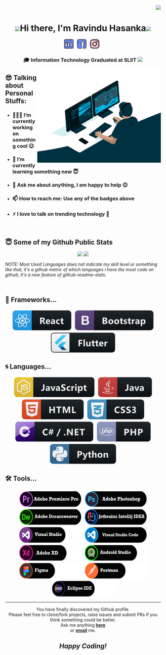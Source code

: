 <div align="right">

![](https://visitor-badge.glitch.me/badge?page_id=RavinduHasanka.RavinduHasanka)

</div>
<div align="center">
   <h1><img src="https://emojis.slackmojis.com/emojis/images/1531849430/4246/blob-sunglasses.gif?1531849430" width="30"/>Hi there, I'm Ravindu Hasanka<img src="https://media.giphy.com/media/hvRJCLFzcasrR4ia7z/giphy.gif" width="30px"> </h1>
   
</div>

<p align='center'>
    <a href="https://www.linkedin.com/in/ravindu-hasanka-b630a1210/"><img height="30" src="assets/images/linkedin.png"></a>&nbsp;&nbsp;
    <a href="https://www.facebook.com/ravindu.hasanka.58/"><img height="30" src="assets/images/facebook.png"></a>&nbsp;&nbsp;
    <a href="https://www.instagram.com/ravindu_hasanka.97/"><img height="30" src="assets/images/instagram.png"></a>&nbsp;&nbsp;
 </p>

<div align="center">
<h3>🎓 Information Technology Graduated at SLIIT  <img src="https://media.giphy.com/media/WUlplcMpOCEmTGBtBW/giphy.gif" width="35"></h3>
</div>

<img align="right" height="300px" width="400px" alt="GIF" src="assets/images/giphy.gif" />


## 😎 Talking about Personal Stuffs:
- ### 👨🏽‍💻 I’m currently working on something cool 😉
- ### 🌱 I’m currently learning something new 😇
- ### 💬 Ask me about anything, I am happy to help 😊
- ### 📫 How to reach me: Use any of the badges above 
- ### ⚡ I love to talk on trending technology 📱
  
<br />

## 😇 Some of my Github Public Stats

</details>

<p align = "center">
  <img src = "https://github-readme-stats.vercel.app/api?username=RavinduHasanka&show_icons=true&theme=react&hide=issues,stars&count_private=true&include_all_commits=true_height=30">
  <img src = "https://github-readme-stats.vercel.app/api/top-langs/?username=RavinduHasanka&layout=compact&theme=react&langs_count=4">

  *NOTE: Most Used Languages does not indicate my skill level or something like that, it's a github metric of which languages i have the most code on github, it's a new feature of github-readme-stats.*
  
</p>

<br />

## 🚀 Frameworks...

<p align="center">
  
 <img src="assets\badges\Frameworks\react.svg" alt="react" style="vertical-align:top; margin:4px">
<!--  <img src="assets\badges\Frameworks\nodejs.svg" alt="nodejs" style="vertical-align:top; margin:4px">     -->
 <img src="assets\badges\Frameworks\bootstrap.svg" alt="bootstrap" style="vertical-align:top; margin:4px">
<!--  <img src="assets\badges\Frameworks\angular.svg" alt="angularjs" style="vertical-align:top; margin:4px"> -->
 <img src="assets\badges\Frameworks\flutter.svg" alt="flutter" style="vertical-align:top; margin:4px">

</p>

## 🌀 Languages...

<p align="center">
      <img src="assets\badges\Languages\js.svg" alt="js" style="vertical-align:top; margin:4px"> <!--JS -->
      <img src="assets\badges\Languages\java.svg" alt="java" style="vertical-align:top; margin:4px"> <!--JAVA-->
      <img src="assets\badges\Languages\html.svg" alt="html" style="vertical-align:top; margin:4px"> <!--HTML-->
      <img src="assets\badges\Languages\css3.svg" alt="css3" style="vertical-align:top; margin:4px"> <!--CSS-->
      <img src="assets\badges\Languages\csharp_dotnet.svg" alt="csharpdotnet" style="vertical-align:top; margin:4px"> <!--C#-->  
      <img src="assets\badges\Languages\php.svg" alt="php" style="vertical-align:top; margin:4px"> <!--PHP-->
      <img src="assets\badges\Languages\python.svg" alt="python" style="vertical-align:top; margin:4px"> <!--PYTHON-->

</p>

## 🛠 Tools...

<p align="center">
  
   <img src="assets\badges\Tools\premierepro.png" width="200" height="50" alt="premierepro" style="vertical-align:top; margin:4px">
   <img src="assets\badges\Tools\photoshop.png" width="200" height="50" alt="photoshop" style="vertical-align:top; margin:4px">
   <img src="assets\badges\Tools\dreamweaver.png" width="200" height="50" alt="dreamweaver" style="vertical-align:top; margin:4px">
   <img src="assets\badges\Tools\Intellij.png" width="200" height="50" alt="jetbrains_intellij" style="vertical-align:top; margin:4px">
   <img src="assets\badges\Tools\visualstudio.png" width="200" height="50" alt="visualstudio" style="vertical-align:top; margin:4px"> 
   <img src="assets\badges\Tools\visualcode.png" width="200" height="50" alt="postman" style="vertical-align:top; margin:4px">
   <img src="assets\badges\Tools\adobexd.png" width="200" height="50" alt="adobexd" style="vertical-align:top; margin:4px">
   <img src="assets\badges\Tools\androidstudio.png" width="200" height="50" alt="androidstudio" style="vertical-align:top; margin:4px">
   <img src="assets\badges\Tools\figma.png" width="200" height="50" alt="figma" style="vertical-align:top; margin:4px">
   <img src="assets\badges\Tools\postman.png" width="200" height="50" alt="postman" style="vertical-align:top; margin:4px">
   <img src="assets\badges\Tools\eclipse.png" width="200" height="50" alt="eclipse" style="vertical-align:top; margin:4px">
</p>

---

<div align="center">

You have finally discovered my Github profile. <br>
Please feel free to clone/fork projects, raise issues and submit PRs if you think something could be better. <br>
Ask me anything <a href="https://github.com/RavinduHasanka/RavinduHasanka/issues/new"><b>here</b></a><br>
or <a href="mailto:ravinduhasanka@gmail.com"><b>email</b></a> me.

## <i>Happy Coding!</i>

</div>


